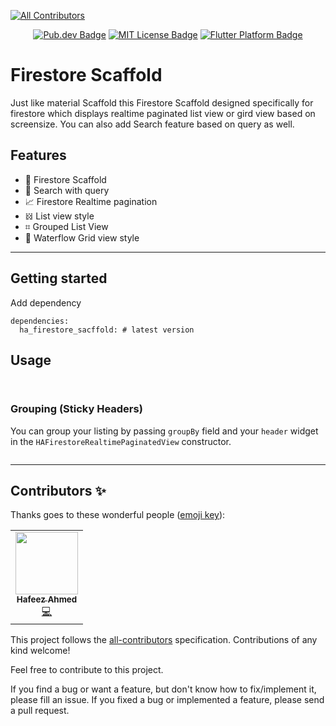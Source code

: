 <!-- 
<!-- ALL-CONTRIBUTORS-BADGE:START - Do not remove or modify this section -->
[![All Contributors](https://img.shields.io/badge/all_contributors-1-orange.svg?style=flat-square)](#contributors-)
<!-- ALL-CONTRIBUTORS-BADGE:END -->


<!-- <p align="center">
	<img src="https://raw.githubusercontent.com/imhafeez/ha_firestore_sacffold/master/assets/logo.png" height="80" alt="Focus Detector Logo" />
</p> -->
<p align="center">
	<a href="https://pub.dev/packages/ha_firestore_sacffold"><img src="https://img.shields.io/pub/v/ha_firestore_sacffold.svg" alt="Pub.dev Badge"></a>
	<!-- <a href="https://github.com/imhafeez/ha_firestore_sacffold/actions"><img src="https://github.com/imhafeez/ha_firestore_sacffold/workflows/build/badge.svg" alt="GitHub Build Badge"></a> -->
	<a href="https://opensource.org/licenses/MIT"><img src="https://img.shields.io/badge/license-MIT-purple.svg" alt="MIT License Badge"></a>
	<a href="https://github.com/imhafeez/ha_firestore_sacffold"><img src="https://img.shields.io/badge/platform-flutter-ff69b4.svg" alt="Flutter Platform Badge"></a>
</p>

# Firestore Scaffold 
Just like material Scaffold this Firestore Scaffold designed specifically for firestore which displays realtime paginated list view or gird view based on screensize. You can also add Search feature based on query as well.

## Features

- 📱 Firestore Scaffold
- 🔎 Search with query
- 📈 Firestore Realtime pagination
- 𝍌 List view style
- ⌗ Grouped List View
- 🌊 Waterflow Grid view style


---
## Getting started

Add dependency
```
dependencies:
  ha_firestore_sacffold: # latest version

```

## Usage


```dart
    
```
### Grouping (Sticky Headers)

You can group your listing by passing ``` groupBy ``` field and your ``` header ``` widget in the ``` HAFirestoreRealtimePaginatedView ``` constructor.

```dart

```

---
## Contributors ✨

Thanks goes to these wonderful people ([emoji key](https://allcontributors.org/docs/en/emoji-key)):

<!-- ALL-CONTRIBUTORS-LIST:START - Do not remove or modify this section -->
<!-- prettier-ignore-start -->
<!-- markdownlint-disable -->
<table>
  <tr>
    <td align="center"><a href="https://github.com/imhafeez"><img src="https://avatars.githubusercontent.com/u/21155655?v=4?s=100" width="100px;" alt=""/><br /><sub><b>Hafeez Ahmed</b></sub></a><br /><a href="https://github.com/imhafeez/ha_firestore_scaffold/commits?author=imhafeez" title="Code">💻</a></td>
  </tr>
</table>

<!-- markdownlint-restore -->
<!-- prettier-ignore-end -->

<!-- ALL-CONTRIBUTORS-LIST:END -->

This project follows the [all-contributors](https://github.com/all-contributors/all-contributors) specification. Contributions of any kind welcome!

Feel free to contribute to this project.

If you find a bug or want a feature, but don't know how to fix/implement it, please fill an issue. If you fixed a bug or implemented a feature, please send a pull request.
